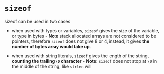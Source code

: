 # `sizeof`

sizeof can be used in two cases

- when used with types or variables, `sizeof` gives the size of the variable, or
  type in bytes - **Note** stack allocated arrays are not considered to be
  pointers, therefore `sizeof` does not give 8 or 4, instead, it gives **the
  number of bytes array would take up**.

- when used with string literals, `sizeof` gives the length of the string,
  **counting the trailing `\0` character** - **Note**: `sizeof` does not stop at
  `\0` in the middle of the string, like `strlen` will

